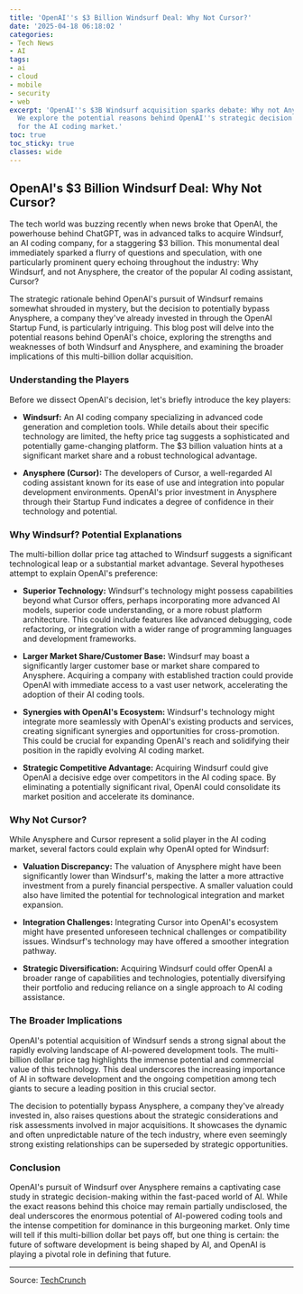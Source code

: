 ```yaml
---
title: 'OpenAI''s $3 Billion Windsurf Deal: Why Not Cursor?'
date: '2025-04-18 06:18:02 '
categories:
- Tech News
- AI
tags:
- ai
- cloud
- mobile
- security
- web
excerpt: 'OpenAI''s $3B Windsurf acquisition sparks debate: Why not Anysphere (Cursor)?
  We explore the potential reasons behind OpenAI''s strategic decision and its implications
  for the AI coding market.'
toc: true
toc_sticky: true
classes: wide
---
```


## OpenAI's $3 Billion Windsurf Deal: Why Not Cursor?

The tech world was buzzing recently when news broke that OpenAI, the powerhouse behind ChatGPT, was in advanced talks to acquire Windsurf, an AI coding company, for a staggering $3 billion.  This monumental deal immediately sparked a flurry of questions and speculation, with one particularly prominent query echoing throughout the industry: Why Windsurf, and not Anysphere, the creator of the popular AI coding assistant, Cursor?

The strategic rationale behind OpenAI's pursuit of Windsurf remains somewhat shrouded in mystery, but the decision to potentially bypass Anysphere, a company they've already invested in through the OpenAI Startup Fund, is particularly intriguing.  This blog post will delve into the potential reasons behind OpenAI's choice, exploring the strengths and weaknesses of both Windsurf and Anysphere, and examining the broader implications of this multi-billion dollar acquisition.

### Understanding the Players

Before we dissect OpenAI's decision, let's briefly introduce the key players:

* **Windsurf:**  An AI coding company specializing in advanced code generation and completion tools. While details about their specific technology are limited, the hefty price tag suggests a sophisticated and potentially game-changing platform.  The $3 billion valuation hints at a significant market share and a robust technological advantage.

* **Anysphere (Cursor):**  The developers of Cursor, a well-regarded AI coding assistant known for its ease of use and integration into popular development environments.  OpenAI's prior investment in Anysphere through their Startup Fund indicates a degree of confidence in their technology and potential.

### Why Windsurf? Potential Explanations

The multi-billion dollar price tag attached to Windsurf suggests a significant technological leap or a substantial market advantage.  Several hypotheses attempt to explain OpenAI's preference:

* **Superior Technology:** Windsurf's technology might possess capabilities beyond what Cursor offers, perhaps incorporating more advanced AI models, superior code understanding, or a more robust platform architecture. This could include features like advanced debugging, code refactoring, or integration with a wider range of programming languages and development frameworks.

* **Larger Market Share/Customer Base:** Windsurf may boast a significantly larger customer base or market share compared to Anysphere.  Acquiring a company with established traction could provide OpenAI with immediate access to a vast user network, accelerating the adoption of their AI coding tools.

* **Synergies with OpenAI's Ecosystem:** Windsurf's technology might integrate more seamlessly with OpenAI's existing products and services, creating significant synergies and opportunities for cross-promotion. This could be crucial for expanding OpenAI's reach and solidifying their position in the rapidly evolving AI coding market.

* **Strategic Competitive Advantage:**  Acquiring Windsurf could give OpenAI a decisive edge over competitors in the AI coding space.  By eliminating a potentially significant rival, OpenAI could consolidate its market position and accelerate its dominance.

### Why Not Cursor?

While Anysphere and Cursor represent a solid player in the AI coding market, several factors could explain why OpenAI opted for Windsurf:

* **Valuation Discrepancy:** The valuation of Anysphere might have been significantly lower than Windsurf's, making the latter a more attractive investment from a purely financial perspective.  A smaller valuation could also have limited the potential for technological integration and market expansion.

* **Integration Challenges:** Integrating Cursor into OpenAI's ecosystem might have presented unforeseen technical challenges or compatibility issues. Windsurf's technology may have offered a smoother integration pathway.

* **Strategic Diversification:**  Acquiring Windsurf could offer OpenAI a broader range of capabilities and technologies, potentially diversifying their portfolio and reducing reliance on a single approach to AI coding assistance.

### The Broader Implications

OpenAI's potential acquisition of Windsurf sends a strong signal about the rapidly evolving landscape of AI-powered development tools.  The multi-billion dollar price tag highlights the immense potential and commercial value of this technology.  This deal underscores the increasing importance of AI in software development and the ongoing competition among tech giants to secure a leading position in this crucial sector.

The decision to potentially bypass Anysphere, a company they've already invested in, also raises questions about the strategic considerations and risk assessments involved in major acquisitions. It showcases the dynamic and often unpredictable nature of the tech industry, where even seemingly strong existing relationships can be superseded by strategic opportunities.

### Conclusion

OpenAI's pursuit of Windsurf over Anysphere remains a captivating case study in strategic decision-making within the fast-paced world of AI. While the exact reasons behind this choice may remain partially undisclosed, the deal underscores the enormous potential of AI-powered coding tools and the intense competition for dominance in this burgeoning market.  Only time will tell if this multi-billion dollar bet pays off, but one thing is certain: the future of software development is being shaped by AI, and OpenAI is playing a pivotal role in defining that future.

---

Source: [TechCrunch](https://techcrunch.com/2025/04/17/openai-pursued-cursor-maker-before-entering-into-talks-to-buy-windsurf-for-3b/)